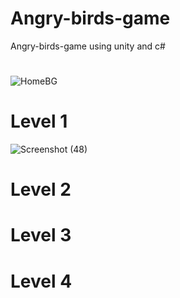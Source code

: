# Angry-birds-game
Angry-birds-game using unity and c# 

#
![HomeBG](https://user-images.githubusercontent.com/107472972/236881326-8378206b-0d54-4d30-b386-24147840ecdf.jpg)
# Level 1
![Screenshot (48)](https://user-images.githubusercontent.com/107472972/236882123-03202d0c-eb4d-4f14-bbda-aac1177752b1.png)

# Level 2
# Level 3
# Level 4
# 
